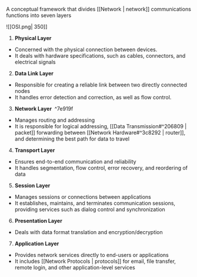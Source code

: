 A conceptual framework that divides [[Network | network]] communications functions into seven layers

![[OSI.png| 350]]

1. **Physical Layer**
- Concerned with the physical connection between devices.
- It deals with hardware specifications, such as cables, connectors, and electrical signals
2. **Data Link Layer**
- Responsible for creating a reliable link between two directly connected nodes
- It handles error detection and correction, as well as flow control.
3. **Network Layer**  ^7e919f
 - Manages routing and addressing
 - It is responsible for logical addressing, [[Data Transmission#^206809 | packet]] forwarding between [[Network Hardware#^3c8292 | router]], and determining the best path for data to travel
4. **Transport Layer**
- Ensures end-to-end communication and reliability
- It handles segmentation, flow control, error recovery, and reordering of data
5. **Session Layer** 
- Manages sessions or connections between applications
- It establishes, maintains, and terminates communication sessions, providing services such as dialog control and synchronization
6. **Presentation Layer**
- Deals with data format translation and encryption/decryption
7. **Application Layer**
- Provides network services directly to end-users or applications
- It includes [[Network Protocols | protocols]] for email, file transfer, remote login, and other application-level services